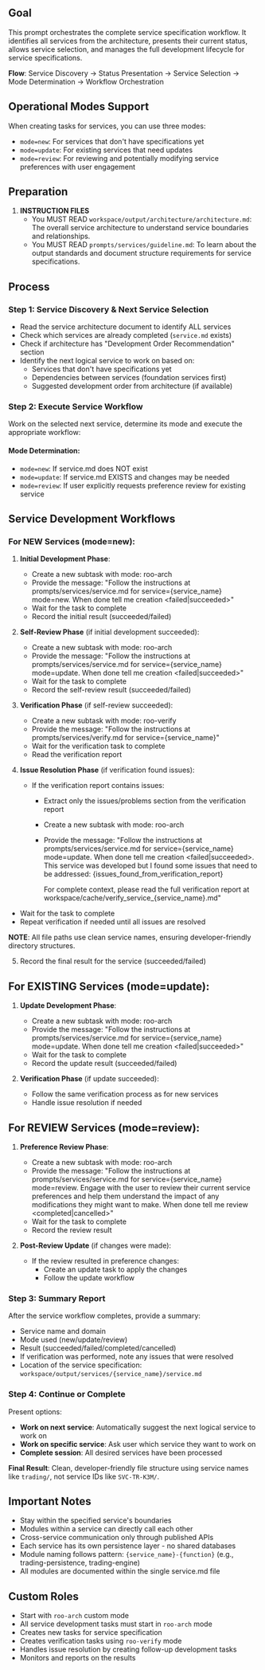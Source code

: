 ## Goal
This prompt orchestrates the complete service specification workflow. It identifies all services from the architecture, presents their current status, allows service selection, and manages the full development lifecycle for service specifications.

**Flow**: Service Discovery → Status Presentation → Service Selection → Mode Determination → Workflow Orchestration

## Operational Modes Support

When creating tasks for services, you can use three modes:
- `mode=new`: For services that don't have specifications yet
- `mode=update`: For existing services that need updates
- `mode=review`: For reviewing and potentially modifying service preferences with user engagement

## Preparation
1. **INSTRUCTION FILES**
   - You MUST READ `workspace/output/architecture/architecture.md`: The overall service architecture to understand service boundaries and relationships.
   - You MUST READ `prompts/services/guideline.md`: To learn about the output standards and document structure requirements for service specifications.

## Process

### Step 1: Service Discovery & Next Service Selection
- Read the service architecture document to identify ALL services
- Check which services are already completed (`service.md` exists)
- Check if architecture has "Development Order Recommendation" section
- Identify the next logical service to work on based on:
  - Services that don't have specifications yet
  - Dependencies between services (foundation services first)
  - Suggested development order from architecture (if available)

### Step 2: Execute Service Workflow
Work on the selected next service, determine its mode and execute the appropriate workflow:

#### Mode Determination:
- `mode=new`: If service.md does NOT exist
- `mode=update`: If service.md EXISTS and changes may be needed
- `mode=review`: If user explicitly requests preference review for existing service

## Service Development Workflows

### For NEW Services (mode=new):
1. **Initial Development Phase**:
   - Create a new subtask with mode: roo-arch
   - Provide the message: "Follow the instructions at prompts/services/service.md for service={service_name} mode=new. When done tell me creation <failed|succeeded>"
   - Wait for the task to complete
   - Record the initial result (succeeded/failed)

2. **Self-Review Phase** (if initial development succeeded):
   - Create a new subtask with mode: roo-arch
   - Provide the message: "Follow the instructions at prompts/services/service.md for service={service_name} mode=update. When done tell me creation <failed|succeeded>"
   - Wait for the task to complete
   - Record the self-review result (succeeded/failed)

3. **Verification Phase** (if self-review succeeded):
   - Create a new subtask with mode: roo-verify
   - Provide the message: "Follow the instructions at prompts/services/verify.md for service={service_name}"
   - Wait for the verification task to complete
   - Read the verification report

4. **Issue Resolution Phase** (if verification found issues):
   - If the verification report contains issues:
     - Extract only the issues/problems section from the verification report
     - Create a new subtask with mode: roo-arch
     - Provide the message: "Follow the instructions at prompts/services/service.md for service={service_name} mode=update. When done tell me creation <failed|succeeded>. This service was developed but I found some issues that need to be addressed:
       {issues_found_from_verification_report}
       
       For complete context, please read the full verification report at workspace/cache/verify_service_{service_name}.md"
  - Wait for the task to complete
  - Repeat verification if needed until all issues are resolved

**NOTE**: All file paths use clean service names, ensuring developer-friendly directory structures.

5. Record the final result for the service (succeeded/failed)

## For EXISTING Services (mode=update):
1. **Update Development Phase**:
   - Create a new subtask with mode: roo-arch
   - Provide the message: "Follow the instructions at prompts/services/service.md for service={service_name} mode=update. When done tell me creation <failed|succeeded>"
   - Wait for the task to complete
   - Record the update result (succeeded/failed)

2. **Verification Phase** (if update succeeded):
   - Follow the same verification process as for new services
   - Handle issue resolution if needed

## For REVIEW Services (mode=review):
1. **Preference Review Phase**:
   - Create a new subtask with mode: roo-arch
   - Provide the message: "Follow the instructions at prompts/services/service.md for service={service_name} mode=review. Engage with the user to review their current service preferences and help them understand the impact of any modifications they might want to make. When done tell me review <completed|cancelled>"
   - Wait for the task to complete
   - Record the review result

2. **Post-Review Update** (if changes were made):
   - If the review resulted in preference changes:
     - Create an update task to apply the changes
     - Follow the update workflow

### Step 3: Summary Report
After the service workflow completes, provide a summary:
- Service name and domain
- Mode used (new/update/review)
- Result (succeeded/failed/completed/cancelled)
- If verification was performed, note any issues that were resolved
- Location of the service specification: `workspace/output/services/{service_name}/service.md`

### Step 4: Continue or Complete
Present options:
- **Work on next service**: Automatically suggest the next logical service to work on
- **Work on specific service**: Ask user which service they want to work on
- **Complete session**: All desired services have been processed

**Final Result**: Clean, developer-friendly file structure using service names like `trading/`, not service IDs like `SVC-TR-K3M/`.

## Important Notes
- Stay within the specified service's boundaries
- Modules within a service can directly call each other
- Cross-service communication only through published APIs
- Each service has its own persistence layer - no shared databases
- Module naming follows pattern: `{service_name}-{function}` (e.g., trading-persistence, trading-engine)
- All modules are documented within the single service.md file

## Custom Roles
- Start with `roo-arch` custom mode
- All service development tasks must start in `roo-arch` mode
- Creates new tasks for service specification
- Creates verification tasks using `roo-verify` mode
- Handles issue resolution by creating follow-up development tasks
- Monitors and reports on the results